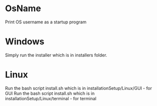 # OsName
Print OS username as a startup program

# Windows
Simply run the installer which is in installers folder.

# Linux
Run the bash script install.sh which is in installationSetup/Linux/GUI - for GUI
Run the bash script install.sh which is in installationSetup/Linux/terminal - for terminal
